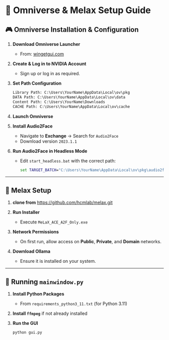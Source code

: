 
# 🚀 Omniverse & Melax Setup Guide

## 🎮 Omniverse Installation & Configuration

1. **Download Omniverse Launcher**
   - From: [wingetgui.com](https://www.wingetgui.com/apps/Nvidia-Omniverse)

2. **Create & Log in to NVIDIA Account**
   - Sign up or log in as required.

3. **Set Path Configuration**
   ```txt
   Library Path: C:\Users\YourName\AppData\Local\ov\pkg
   DATA Path: C:\Users\YourName\AppData\Local\ov\data
   Content Path: C:\Users\YourName\Downloads
   CACHE Path: C:\Users\YourName\AppData\Local\ov\cache
   ```

4. **Launch Omniverse**

5. **Install Audio2Face**
   - Navigate to **Exchange** → Search for `Audio2Face`
   - Download version `2023.1.1`

6. **Run Audio2Face in Headless Mode**
   - Edit `start_headless.bat` with the correct path:
     ```bat
     set TARGET_BATCH="C:\Users\YourName\AppData\Local\ov\pkg\audio2face-2023.1.1\audio2face_headless.bat"
     ```

---

## 🧠 Melax Setup

1. **clone from** https://github.com/hcmlab/melax.git

2. **Run Installer**
   - Execute `MeLaX_ACE_A2F_Only.exe`

3. **Network Permissions**
   - On first run, allow access on **Public**, **Private**, and **Domain** networks.

4. **Download Ollama**
   - Ensure it is installed on your system.

---

## 🐍 Running `mainwindow.py`

1. **Install Python Packages**
   - From `requirements_python3_11.txt` (for Python 3.11)

2. **Install `ffmpeg`** if not already installed

3. **Run the GUI**
   ```bash
   python gui.py
   ```

